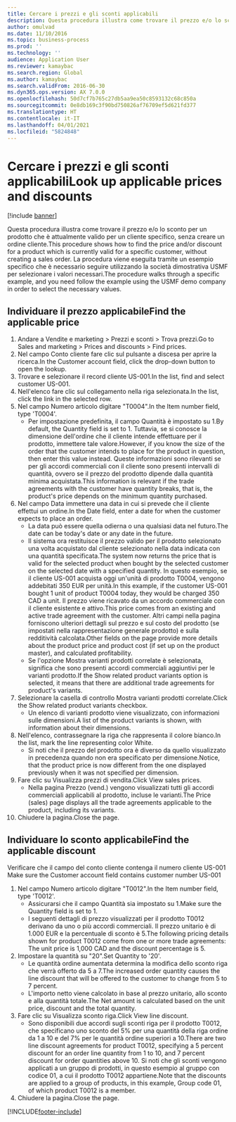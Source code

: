 ```yaml
---
title: Cercare i prezzi e gli sconti applicabili
description: Questa procedura illustra come trovare il prezzo e/o lo sconto per un prodotto che è attualmente valido per un cliente specifico, senza creare un ordine cliente.
author: omulvad
ms.date: 11/10/2016
ms.topic: business-process
ms.prod: ''
ms.technology: ''
audience: Application User
ms.reviewer: kamaybac
ms.search.region: Global
ms.author: kamaybac
ms.search.validFrom: 2016-06-30
ms.dyn365.ops.version: AX 7.0.0
ms.openlocfilehash: 50d7cf7b765c27db5aa9ea50c8593132c68c850a
ms.sourcegitcommit: 0e8db169c3f90bd750826af76709ef5d621fd377
ms.translationtype: HT
ms.contentlocale: it-IT
ms.lasthandoff: 04/01/2021
ms.locfileid: "5824848"
---
```

# <a name="look-up-applicable-prices-and-discounts"></a><span data-ttu-id="95714-103">Cercare i prezzi e gli sconti applicabili</span><span class="sxs-lookup"><span data-stu-id="95714-103">Look up applicable prices and discounts</span></span>

[!include [banner](../../includes/banner.md)]

<span data-ttu-id="95714-104">Questa procedura illustra come trovare il prezzo e/o lo sconto per un prodotto che è attualmente valido per un cliente specifico, senza creare un ordine cliente.</span><span class="sxs-lookup"><span data-stu-id="95714-104">This procedure shows how to find the price and/or discount for a product which is currently valid for a specific customer, without creating a sales order.</span></span> <span data-ttu-id="95714-105">La procedura viene eseguita tramite un esempio specifico che è necessario seguire utilizzando la società dimostrativa USMF per selezionare i valori necessari.</span><span class="sxs-lookup"><span data-stu-id="95714-105">The procedure walks through a specific example, and you need follow the example using the USMF demo company in order to select the necessary values.</span></span>


## <a name="find-the-applicable-price"></a><span data-ttu-id="95714-106">Individuare il prezzo applicabile</span><span class="sxs-lookup"><span data-stu-id="95714-106">Find the applicable price</span></span>
1. <span data-ttu-id="95714-107">Andare a Vendite e marketing > Prezzi e sconti > Trova prezzi.</span><span class="sxs-lookup"><span data-stu-id="95714-107">Go to Sales and marketing > Prices and discounts > Find prices.</span></span>
2. <span data-ttu-id="95714-108">Nel campo Conto cliente fare clic sul pulsante a discesa per aprire la ricerca.</span><span class="sxs-lookup"><span data-stu-id="95714-108">In the Customer account field, click the drop-down button to open the lookup.</span></span>
3. <span data-ttu-id="95714-109">Trovare e selezionare il record cliente US-001.</span><span class="sxs-lookup"><span data-stu-id="95714-109">In the list, find and select customer US-001.</span></span>
4. <span data-ttu-id="95714-110">Nell'elenco fare clic sul collegamento nella riga selezionata.</span><span class="sxs-lookup"><span data-stu-id="95714-110">In the list, click the link in the selected row.</span></span>
5. <span data-ttu-id="95714-111">Nel campo Numero articolo digitare "T0004".</span><span class="sxs-lookup"><span data-stu-id="95714-111">In the Item number field, type 'T0004'.</span></span>
    * <span data-ttu-id="95714-112">Per impostazione predefinita, il campo Quantità è impostato su 1.</span><span class="sxs-lookup"><span data-stu-id="95714-112">By default, the Quantity field is set to 1.</span></span> <span data-ttu-id="95714-113">Tuttavia, se si conosce la dimensione dell'ordine che il cliente intende effettuare per il prodotto, immettere tale valore.</span><span class="sxs-lookup"><span data-stu-id="95714-113">However, if you know the size of the order that the customer intends to place for the product in question, then enter this value instead.</span></span> <span data-ttu-id="95714-114">Queste informazioni sono rilevanti se per gli accordi commerciali con il cliente sono presenti intervalli di quantità, ovvero se il prezzo del prodotto dipende dalla quantità minima acquistata.</span><span class="sxs-lookup"><span data-stu-id="95714-114">This information is relevant if the trade agreements with the customer have quantity breaks, that is, the product's price depends on the minimum quantity purchased.</span></span>  
6. <span data-ttu-id="95714-115">Nel campo Data immettere una data in cui si prevede che il cliente effettui un ordine.</span><span class="sxs-lookup"><span data-stu-id="95714-115">In the Date field, enter a date for when the customer expects to place an order.</span></span> 
    * <span data-ttu-id="95714-116">La data può essere quella odierna o una qualsiasi data nel futuro.</span><span class="sxs-lookup"><span data-stu-id="95714-116">The date can be today's date or any date in the future.</span></span>  
    * <span data-ttu-id="95714-117">Il sistema ora restituisce il prezzo valido per il prodotto selezionato una volta acquistato dal cliente selezionato nella data indicata con una quantità specificata.</span><span class="sxs-lookup"><span data-stu-id="95714-117">The system now returns the price that is valid for the selected product when bought by the selected customer on the selected date with a specified quantity.</span></span> <span data-ttu-id="95714-118">In questo esempio, se il cliente US-001 acquista oggi un'unità di prodotto T0004, vengono addebitati 350 EUR per unità.</span><span class="sxs-lookup"><span data-stu-id="95714-118">In this example, if the customer US-001 bought 1 unit of product T0004 today, they would be charged 350 CAD a unit.</span></span> <span data-ttu-id="95714-119">Il prezzo viene ricavato da un accordo commerciale con il cliente esistente e attivo.</span><span class="sxs-lookup"><span data-stu-id="95714-119">This price comes from an existing and active trade agreement with the customer.</span></span>      <span data-ttu-id="95714-120">Altri campi nella pagina forniscono ulteriori dettagli sul prezzo e sul costo del prodotto (se impostati nella rappresentazione generale prodotto) e sulla redditività calcolata.</span><span class="sxs-lookup"><span data-stu-id="95714-120">Other fields on the page provide more details about the product price and product cost (if set up on the product master), and calculated profitability.</span></span>  
    * <span data-ttu-id="95714-121">Se l'opzione Mostra varianti prodotti correlate è selezionata, significa che sono presenti accordi commerciali aggiuntivi per le varianti prodotto.</span><span class="sxs-lookup"><span data-stu-id="95714-121">If the Show related product variants option is selected, it means that there are additional trade agreements for product's variants.</span></span>  
7. <span data-ttu-id="95714-122">Selezionare la casella di controllo Mostra varianti prodotti correlate.</span><span class="sxs-lookup"><span data-stu-id="95714-122">Click the Show related product variants checkbox.</span></span>
    * <span data-ttu-id="95714-123">Un elenco di varianti prodotto viene visualizzato, con informazioni sulle dimensioni.</span><span class="sxs-lookup"><span data-stu-id="95714-123">A list of the product variants is shown, with information about their dimensions.</span></span>  
8. <span data-ttu-id="95714-124">Nell'elenco, contrassegnare la riga che rappresenta il colore bianco.</span><span class="sxs-lookup"><span data-stu-id="95714-124">In the list, mark the line representing color White.</span></span>
    * <span data-ttu-id="95714-125">Si noti che il prezzo del prodotto ora è diverso da quello visualizzato in precedenza quando non era specificato per dimensione.</span><span class="sxs-lookup"><span data-stu-id="95714-125">Notice, that the product price is now different from the one displayed previously when it was not specified per dimension.</span></span>  
9. <span data-ttu-id="95714-126">Fare clic su Visualizza prezzi di vendita.</span><span class="sxs-lookup"><span data-stu-id="95714-126">Click View sales prices.</span></span>
    * <span data-ttu-id="95714-127">Nella pagina Prezzo (vend.) vengono visualizzati tutti gli accordi commerciali applicabili al prodotto, incluse le varianti.</span><span class="sxs-lookup"><span data-stu-id="95714-127">The Price (sales) page displays all the trade agreements applicable to the product, including its variants.</span></span>  
10. <span data-ttu-id="95714-128">Chiudere la pagina.</span><span class="sxs-lookup"><span data-stu-id="95714-128">Close the page.</span></span>

## <a name="find-the-applicable-discount"></a><span data-ttu-id="95714-129">Individuare lo sconto applicabile</span><span class="sxs-lookup"><span data-stu-id="95714-129">Find the applicable discount</span></span>
<span data-ttu-id="95714-130">Verificare che il campo del conto cliente contenga il numero cliente US-001 </span><span class="sxs-lookup"><span data-stu-id="95714-130">Make sure the Customer account field contains customer number US-001</span></span>   
1. <span data-ttu-id="95714-131">Nel campo Numero articolo digitare "T0012".</span><span class="sxs-lookup"><span data-stu-id="95714-131">In the Item number field, type 'T0012'.</span></span>
    * <span data-ttu-id="95714-132">Assicurarsi che il campo Quantità sia impostato su 1.</span><span class="sxs-lookup"><span data-stu-id="95714-132">Make sure the Quantity field is set to 1.</span></span>  
    * <span data-ttu-id="95714-133">I seguenti dettagli di prezzo visualizzati per il prodotto T0012 derivano da uno o più accordi commerciali. Il prezzo unitario è di 1.000 EUR e la percentuale di sconto è 5.</span><span class="sxs-lookup"><span data-stu-id="95714-133">The following pricing details shown for product T0012 come from one or more trade agreements: The unit price is 1,000 CAD and the discount percentage is 5.</span></span>  
2. <span data-ttu-id="95714-134">Impostare la quantità su "20".</span><span class="sxs-lookup"><span data-stu-id="95714-134">Set Quantity to '20'.</span></span>
    * <span data-ttu-id="95714-135">Le quantità ordine aumentata determina la modifica dello sconto riga che verrà offerto da 5 a 7.</span><span class="sxs-lookup"><span data-stu-id="95714-135">The increased order quantity causes the line discount that will be offered to the customer to change from 5 to 7 percent.</span></span>  
    * <span data-ttu-id="95714-136">L'importo netto viene calcolato in base al prezzo unitario, allo sconto e alla quantità totale.</span><span class="sxs-lookup"><span data-stu-id="95714-136">The Net amount is calculated based on the unit price, discount and the total quantity.</span></span>  
3. <span data-ttu-id="95714-137">Fare clic su Visualizza sconto riga.</span><span class="sxs-lookup"><span data-stu-id="95714-137">Click View line discount.</span></span>
    * <span data-ttu-id="95714-138">Sono disponibili due accordi sugli sconti riga per il prodotto T0012, che specificano uno sconto del 5% per una quantità della riga ordine da 1 a 10 e del 7% per le quantità ordine superiori a 10.</span><span class="sxs-lookup"><span data-stu-id="95714-138">There are two line discount agreements for product T0012, specifying a 5 percent discount for an order line quantity from 1 to 10, and 7 percent discount for order quantities above 10.</span></span> <span data-ttu-id="95714-139">Si noti che gli sconti vengono applicati a un gruppo di prodotti, in questo esempio al gruppo con codice 01, a cui il prodotto T0012 appartiene.</span><span class="sxs-lookup"><span data-stu-id="95714-139">Note that the discounts are applied to a group of products, in this example, Group code 01, of which product T0012 is a member.</span></span>  
4. <span data-ttu-id="95714-140">Chiudere la pagina.</span><span class="sxs-lookup"><span data-stu-id="95714-140">Close the page.</span></span>



[!INCLUDE[footer-include](../../../includes/footer-banner.md)]
